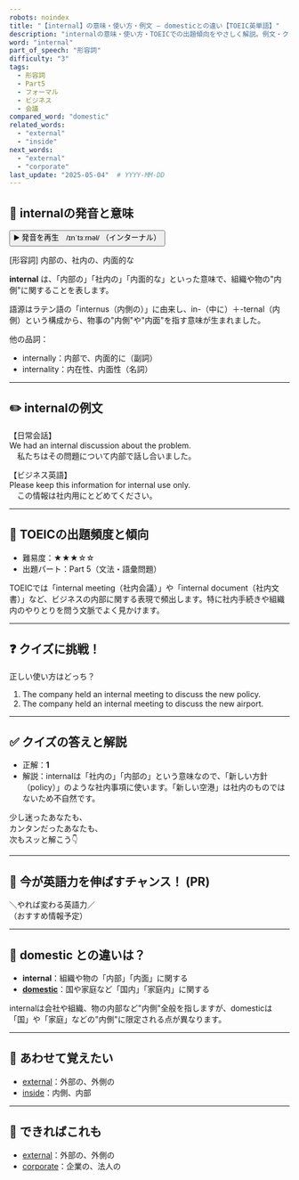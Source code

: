 ```yaml
---
robots: noindex
title: "【internal】の意味・使い方・例文 ― domesticとの違い【TOEIC英単語】"
description: "internalの意味・使い方・TOEICでの出題傾向をやさしく解説。例文・クイズ付きでdomesticとの違いもわかりやすく学べます。"
word: "internal"
part_of_speech: "形容詞"
difficulty: "3"
tags:
  - 形容詞
  - Part5
  - フォーマル
  - ビジネス
  - 会議
compared_word: "domestic"
related_words:
  - "external"
  - "inside"
next_words:
  - "external"
  - "corporate"
last_update: "2025-05-04"  # YYYY-MM-DD
---
```


## 🔰 internalの発音と意味

<button class="play-audio" onclick="playTTS('internal')">
  <span class="play-audio-main">
    ▶️ 発音を再生　/ɪnˈtɜːrnəl/
  </span>
  <span class="play-audio-sub">
    （インターナル）
  </span>
</button>

[形容詞] 内部の、社内の、内面的な

**internal** は、「内部の」「社内の」「内面的な」といった意味で、組織や物の"内側"に関することを表します。

語源はラテン語の「internus（内側の）」に由来し、in-（中に）＋-ternal（内側）という構成から、物事の"内側"や"内面"を指す意味が生まれました。

他の品詞：  
- internally：内部で、内面的に（副詞）
- internality：内在性、内面性（名詞）

---

## ✏️ internalの例文

【日常会話】  
We had an internal discussion about the problem.  
　私たちはその問題について内部で話し合いました。

【ビジネス英語】  
Please keep this information for internal use only.  
　この情報は社内用にとどめてください。

---

## 🎯 TOEICの出題頻度と傾向

- 難易度：★★★☆☆
- 出題パート：Part 5（文法・語彙問題）

TOEICでは「internal meeting（社内会議）」や「internal document（社内文書）」など、ビジネスの内部に関する表現で頻出します。特に社内手続きや組織内のやりとりを問う文脈でよく見かけます。

---

## ❓ クイズに挑戦！

正しい使い方はどっち？

1. The company held an internal meeting to discuss the new policy.  
2. The company held an internal meeting to discuss the new airport.

---

## ✅ クイズの答えと解説

- 正解：**1**
- 解説：internalは「社内の」「内部の」という意味なので、「新しい方針（policy）」のような社内事項に使います。「新しい空港」は社内のものではないため不自然です。

少し迷ったあなたも、  
カンタンだったあなたも、  
次もスッと解こう👇️

---

## 🚀 今が英語力を伸ばすチャンス！ (PR)

<div class="info-center">
＼やれば変わる英語力／<br>  
（おすすめ情報予定）
</div>

---

## 🤔  domestic との違いは？

- **internal**：組織や物の「内部」「内面」に関する
- **[domestic](/domestic)**：国や家庭など「国内」「家庭内」に関する

internalは会社や組織、物の内部など"内側"全般を指しますが、domesticは「国」や「家庭」などの"内側"に限定される点が異なります。

---

## 🧩 あわせて覚えたい

- [external](/external)：外部の、外側の
- [inside](/inside)：内側、内部

---

## 📖 できればこれも

- [external](/external)：外部の、外側の
- [corporate](/corporate)：企業の、法人の

<!-- cvid: aid27_bid28 -->
